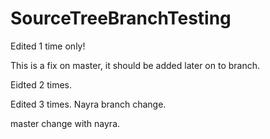 # SourceTreeBranchTesting

Edited 1 time only!

This is a fix on master, it should be added later on to branch.

Eidted 2 times.

Edited 3 times.
Nayra branch change.


master change with nayra.
